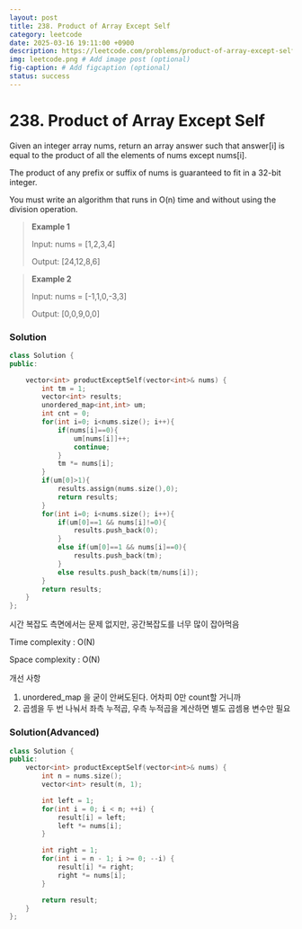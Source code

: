 ```yaml
---
layout: post
title: 238. Product of Array Except Self
category: leetcode
date: 2025-03-16 19:11:00 +0900
description: https://leetcode.com/problems/product-of-array-except-self/description/
img: leetcode.png # Add image post (optional)
fig-caption: # Add figcaption (optional)
status: success
---
```


# 238. Product of Array Except Self

Given an integer array nums, return an array answer such that answer[i] is equal to the product of all the elements of nums except nums[i].

The product of any prefix or suffix of nums is guaranteed to fit in a 32-bit integer.

You must write an algorithm that runs in O(n) time and without using the division operation.

 

> **Example 1**
> 
> Input: nums = [1,2,3,4]
> 
> Output: [24,12,8,6]


> **Example 2**
> 
> Input: nums = [-1,1,0,-3,3]
> 
> Output: [0,0,9,0,0]

### Solution
```cpp
class Solution {
public:

    vector<int> productExceptSelf(vector<int>& nums) {
        int tm = 1;
        vector<int> results;
        unordered_map<int,int> um;
        int cnt = 0;
        for(int i=0; i<nums.size(); i++){
            if(nums[i]==0){
                um[nums[i]]++;
                continue;
            }
            tm *= nums[i];
        }
        if(um[0]>1){
            results.assign(nums.size(),0);
            return results;
        }
        for(int i=0; i<nums.size(); i++){
            if(um[0]==1 && nums[i]!=0){
                results.push_back(0);
            }
            else if(um[0]==1 && nums[i]==0){
                results.push_back(tm);
            }
            else results.push_back(tm/nums[i]);
        }
        return results;
    }
};
```

시간 복잡도 측면에서는 문제 없지만, 공간복잡도를 너무 많이 잡아먹음

Time complexity : O(N)

Space complexity : O(N)


개선 사항
1. unordered_map 을 굳이 안써도된다. 어차피 0만 count할 거니까
2. 곱셈을 두 번 나눠서 좌측 누적곱, 우측 누적곱을 계산하면 별도 곱셈용 변수만 필요



### Solution(Advanced)
```cpp
class Solution {
public:
    vector<int> productExceptSelf(vector<int>& nums) {
        int n = nums.size();
        vector<int> result(n, 1);

        int left = 1;
        for(int i = 0; i < n; ++i) {
            result[i] = left;
            left *= nums[i];
        }

        int right = 1;
        for(int i = n - 1; i >= 0; --i) {
            result[i] *= right;
            right *= nums[i];
        }

        return result;
    }
};
```